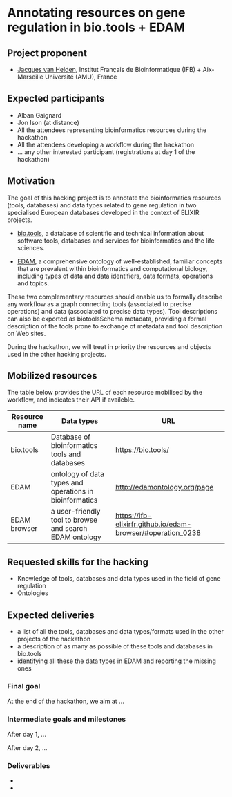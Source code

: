 # Annotating resources on gene regulation in bio.tools + EDAM


## Project proponent

- [Jacques van Helden](https://github.com/jvanheld), Institut Français de Bioinformatique (IFB) + Aix-Marseille Université (AMU), France

## Expected participants

- Alban Gaignard
- Jon Ison (at distance)
- All the attendees representing bioinformatics resources during the hackathon
- All the attendees developing a workflow during the hackathon
- ... any other interested participant (registrations at day 1 of the hackathon)

## Motivation

The goal of this hacking project is to annotate the bioinformatics resources (tools, databases) and data types related to gene regulation in two specialised European databases developed in the context of ELIXIR projects. 

- [bio.tools](https://bio.tools/), a database of scientific and technical information about software tools, databases and services for bioinformatics and the life sciences. 

- [EDAM](http://edamontology.org/page), a comprehensive ontology of well-established, familiar concepts that are prevalent within bioinformatics and computational biology, including types of data and data identifiers, data formats, operations and topics.  

These two complementary resources should enable us to formally describe any workflow as a graph connecting tools (associated to precise operations) and data (associated to precise data types). Tool descriptions can also be exported as biotoolsSchema metadata, providing a formal description of the tools prone to exchange of metadata and tool description on Web sites. 

During the hackathon, we will treat in priority the resources and objects used in the other hacking projects. 


## Mobilized resources

The table below provides the URL of each resource mobilised by the workflow, and indicates their API if availeble. 


| Resource name | Data types |  URL |
|-----------------|----------------|----------------|
| bio.tools | Database of bioinformatics tools and databases | <https://bio.tools/> |
| EDAM | ontology of data types and operations in bioinformatics | <http://edamontology.org/page> |
| EDAM browser | a user-friendly tool to browse and search EDAM ontology| <https://ifb-elixirfr.github.io/edam-browser/#operation_0238> |


## Requested skills for the hacking

- Knowledge of tools, databases and data types used in the field of gene regulation
- Ontologies

## Expected deliveries


- a list of all the tools, databases and data types/formats used in the other projects of the hackathon
- a description of as many as possible of these tools and databases in bio.tools
- identifying all these the data types in EDAM and reporting the missing ones 

### Final goal

At the end of the hackathon, we aim at ...


### Intermediate goals and milestones

After day 1, ...

After day 2, ...

### Deliverables

- 
- 


